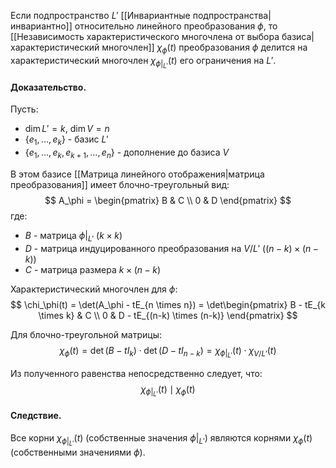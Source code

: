 Если подпространство $L'$ [[Инвариантные подпространства|инвариантно]] относительно линейного преобразования $\phi$, то [[Независимость характеристического многочлена от выбора базиса|характеристический многочлен]] $\chi_\phi(t)$ преобразования $\phi$ делится на характеристический многочлен $\chi_{\phi|_{L'}}(t)$ его ограничения на $L'$.

#### Доказательство.

Пусть:
- $\dim L' = k$, $\dim V = n$
- $\{e_1, \dots, e_k\}$ - базис $L'$
- $\{e_1, \dots, e_k, e_{k+1}, \dots, e_n\}$ - дополнение до базиса $V$

В этом базисе [[Матрица линейного отображения|матрица преобразования]] имеет блочно-треугольный вид:
$$
A_\phi = \begin{pmatrix}
B & C \\
0 & D
\end{pmatrix}
$$
где:
- $B$ - матрица $\phi|_{L'}$ ($k \times k$)
- $D$ - матрица индуцированного преобразования на $V/L'$ ($(n-k) \times (n-k)$)
- $C$ - матрица размера $k \times (n-k)$

Характеристический многочлен для $\phi$:
$$
\chi_\phi(t) = \det(A_\phi - tE_{n \times n}) = \det\begin{pmatrix}
B - tE_{k \times k} & C \\
0 & D - tE_{(n-k) \times (n-k)}
\end{pmatrix}
$$

Для блочно-треугольной матрицы:
$$
\chi_\phi(t) = \det(B - tI_k) \cdot \det(D - tI_{n-k}) = \chi_{\phi|_{L'}}(t) \cdot \chi_{V/L'}(t)
$$

Из полученного равенства непосредственно следует, что:
$$
\chi_{\phi|_{L'}}(t) \mid \chi_\phi(t)
$$

#### Следствие.

Все корни $\chi_{\phi|_{L'}}(t)$ (собственные значения $\phi|_{L'}$) являются корнями $\chi_\phi(t)$ (собственными значениями $\phi$).